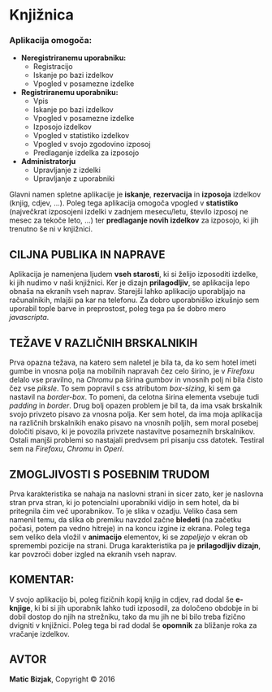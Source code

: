 # Knjižnica #


### Aplikacija omogoča:
* **Neregistriranemu uporabniku:**
  * Registracijo
  * Iskanje po bazi izdelkov
  * Vpogled v posamezne izdelke
* **Registriranemu uporabniku:**
  * Vpis
  * Iskanje po bazi izdelkov
  * Vpogled v posamezne izdelke
  * Izposojo izdelkov
  * Vpogled v statistiko izdelkov
  * Vpogled v svojo zgodovino izposoj
  * Predlaganje izdelka za izposojo
* **Administratorju**
  * Upravljanje z izdelki
  * Upravljanje z uporabniki

Glavni namen spletne aplikacije je **iskanje**, **rezervacija** in **izposoja** izdelkov (knjig, cdjev, ...). 
Poleg tega aplikacija omogoča vpogled v **statistiko** (največkrat izposojeni izdelki v zadnjem mesecu/letu, število izposoj ne mesec za tekoče leto, ...) 
ter **predlaganje novih izdelkov** za izposojo, ki jih trenutno še ni v knjižnici.

## CILJNA PUBLIKA IN NAPRAVE
Aplikacija je namenjena ljudem **vseh starosti**, ki si želijo izposoditi izdelke, ki jih nudimo v naši knjižnici. 
Ker je dizajn **prilagodljiv**, se aplikacija lepo obnaša na ekranih vseh naprav. Starejši lahko aplikacijo uporabljajo na računalnikih, mlajši pa kar na telefonu. 
Za dobro uporabniško izkušnjo sem uporabil tople barve in preprostost, poleg tega pa še dobro mero *javascripta*. 

## TEŽAVE V RAZLIČNIH BRSKALNIKIH
Prva opazna težava, na katero sem naletel je bila ta, da ko sem hotel imeti gumbe in vnosna polja na mobilnih napravah čez celo širino, je v *Firefoxu* delalo vse pravilno, na *Chromu* pa širina gumbov in vnosnih polj ni bila čisto čez vse *piksle*. To sem popravil s css atributom *box-sizing*, ki sem ga nastavil na *border-box*. 
To pomeni, da celotna širina elementa vsebuje tudi *padding* in *border*. Drug bolj opazen problem je bil ta, da ima vsak brskalnik svojo privzeto pisavo za 
vnosna polja. Ker sem hotel, da ima moja aplikacija na različnih brskalnikih enako pisavo na vnosnih poljih, sem moral posebej določiti pisavo, 
ki je povozila privzete nastavitve posameznih brskalnikov. Ostali manjši problemi so nastajali predvsem pri pisanju css datotek.
Testiral sem na *Firefoxu*, *Chromu* in *Operi*.

## ZMOGLJIVOSTI S POSEBNIM TRUDOM
Prva karakteristika se nahaja na naslovni strani in sicer zato, ker je naslovna stran prva stran, ki jo potencialni uporabniki vidijo in sem hotel, 
da bi pritegnila čim več uporabnikov. To je slika v ozadju. Veliko časa sem namenil temu, da slika ob premiku navzdol začne **bledeti** 
(na začetku počasi, potem pa vedno hitreje) in na koncu izgine iz ekrana. Poleg tega sem veliko dela vložil v **animacijo** elementov, ki se *zapeljejo* 
v ekran ob spremembi pozicije na strani. Druga karakteristika pa je **prilagodljiv dizajn**, kar povzroči dober izgled na ekranih vseh naprav.


## KOMENTAR:
V svojo aplikacijo bi, poleg fizičnih kopij knjig in cdjev, rad dodal še **e-knjige**, ki bi si jih uporabnik lahko tudi izposodil, za določeno obdobje 
in bi dobil dostop do njih na strežniku, tako da mu jih ne bi bilo treba fizično dvigniti v knjižnici. Poleg tega bi rad dodal še **opomnik** za bližanje
roka za vračanje izdelkov.

## AVTOR

**Matic Bizjak**, Copyright © 2016
